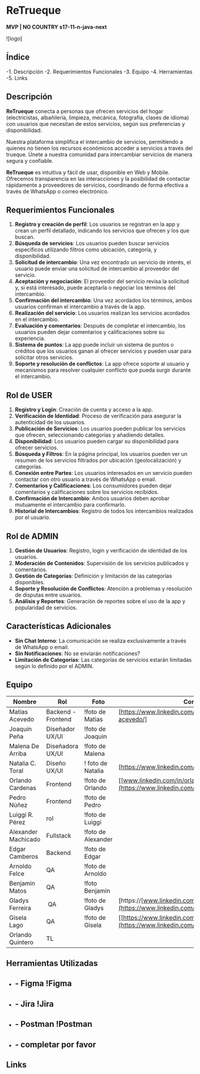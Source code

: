 # **ReTrueque**

**MVP | NO COUNTRY s17-11-n-java-next**

![logo]

## **Índice**

-1. Descripción
-2. Requerimientos Funcionales
-3. Equipo
-4. Herramientas
-5. Links

## **Descripción**

**ReTrueque** conecta a personas que ofrecen servicios del hogar (electricistas, albañilería, limpieza, mecánica, fotografía, clases de idioma) con usuarios que necesitan de estos servicios, según sus preferencias y disponibilidad.

Nuestra plataforma simplifica el intercambio de servicios, permitiendo a quienes no tienen los recursos económicos acceder a servicios a través del trueque. Únete a nuestra comunidad para intercambiar servicios de manera segura y confiable.

**ReTrueque** es intuitiva y fácil de usar, disponible en Web y Mobile. Ofrecemos transparencia en las interacciones y la posibilidad de contactar rápidamente a proveedores de servicios, coordinando de forma efectiva a través de WhatsApp o correo electrónico.

## **Requerimientos Funcionales**

1. **Registro y creación de perfil**: Los usuarios se registran en la app y crean un perfil detallado, indicando los servicios que ofrecen y los que buscan.
2. **Búsqueda de servicios**: Los usuarios pueden buscar servicios específicos utilizando filtros como ubicación, categoría, y disponibilidad.
3. **Solicitud de intercambio**: Una vez encontrado un servicio de interés, el usuario puede enviar una solicitud de intercambio al proveedor del servicio.
4. **Aceptación y negociación**: El proveedor del servicio revisa la solicitud y, si está interesado, puede aceptarla o negociar los términos del intercambio.
5. **Confirmación del intercambio**: Una vez acordados los términos, ambos usuarios confirman el intercambio a través de la app.
6. **Realización del servicio**: Los usuarios realizan los servicios acordados en el intercambio.
7. **Evaluación y comentarios**: Después de completar el intercambio, los usuarios pueden dejar comentarios y calificaciones sobre su experiencia.
8. **Sistema de puntos**: La app puede incluir un sistema de puntos o créditos que los usuarios ganan al ofrecer servicios y pueden usar para solicitar otros servicios.
9. **Soporte y resolución de conflictos**: La app ofrece soporte al usuario y mecanismos para resolver cualquier conflicto que pueda surgir durante el intercambio.

## **Rol de USER**

1. **Registro y Login**: Creación de cuenta y acceso a la app.
2. **Verificación de Identidad**: Proceso de verificación para asegurar la autenticidad de los usuarios.
3. **Publicación de Servicios**: Los usuarios pueden publicar los servicios que ofrecen, seleccionando categorías y añadiendo detalles.
4. **Disponibilidad**: Los usuarios pueden cargar su disponibilidad para ofrecer servicios. 
5. **Búsqueda y Filtros**: En la página principal, los usuarios pueden ver un resumen de los servicios filtrados por  ubicación (geolocalización) y categorías.
6. **Conexión entre Partes**: Los usuarios interesados en un servicio pueden contactar con otro usuario a través de WhatsApp o email.
7. **Comentarios y Calificaciones**: Los consumidores pueden dejar comentarios y calificaciones sobre los servicios recibidos.
8. **Confirmación de Intercambio**: Ambos usuarios deben aprobar mutuamente el intercambio para confirmarlo.
9. **Historial de Intercambios**: Registro de todos los intercambios realizados por el usuario. 

## **Rol de ADMIN**

1. **Gestión de Usuarios**: Registro, login y verificación de identidad de los usuarios.
2. **Moderación de Contenidos**: Supervisión de los servicios publicados y comentarios.
3. **Gestión de Categorías**: Definición y limitación de las categorías disponibles.
4. **Soporte y Resolución de Conflictos**: Atención a problemas y resolución de disputas entre usuarios. 
5. **Análisis y Reportes**: Generación de reportes sobre el uso de la app y popularidad de servicios.

## **Características Adicionales**

- **Sin Chat Interno**: La comunicación se realiza exclusivamente a través de WhatsApp o email.
- **Sin Notificaciones**: No se enviarán notificaciones?
- **Limitación de Categorías**: Las categorías de servicios estarán limitadas según lo definido por el ADMIN.

## **Equipo**

| Nombre          | Rol                | Foto                    | Contacto         | 
| --------------- | ------------------ | ----------------------- | --------------- | 
| Matias Acevedo  | Backend - Frontend | !foto de Matias         | [https://www.linkedin.com/in/matias-nicolas-acevedo/] |
| Joaquín Peña    | Diseñador UX/UI    | !foto de Joaquin |
| Malena De Arriba| Diseñadora UX/UI   | !foto de Malena  |
| Natalia C. Toral| Diseño UX/UI       | ! foto de Natalia |  [https://www.linkedin.com/in/naticaniza/] |
| Orlando Cardenas| Frontend           | !foto de Orlando | [[www.linkedin.com/in/orlandocardenasvillegas](https://www.linkedin.com/in/orlandocardenasvillegas)] |
| Pedro Núñez     | Frontend           | !foto de Pedro | |
| Luiggi R. Pérez | rol                | !foto de Luiggi | |
| Alexander Machicado| Fullstack       | !foto de Alexander | |
| Edgar Camberos  | Backend            | !foto de Edgar | | 
| Arnoldo Felce   | QA                 | !foto de Arnoldo | |
| Benjamin Matos  | QA                 | !foto Benjamin | |
| Gladys Ferreira | QA                 | !foto de Gladys | [https://[www.linkedin.com/in/gladys-ferreira](https://www.linkedin.com/in/gladys-ferreira)] |
| Gisela Lago     | QA                 | !foto de Gisela |  [[https://www.linkedin.com/in/](https://www.linkedin.com/in/naticaniza/)giselalago/] |
| Orlando Quintero| TL                 | |

## **Herramientas Utilizadas**

- ## - Figma !Figma
- ## - Jira !Jira
- ## - Postman !Postman
- ## - completar por favor

## **Links**
